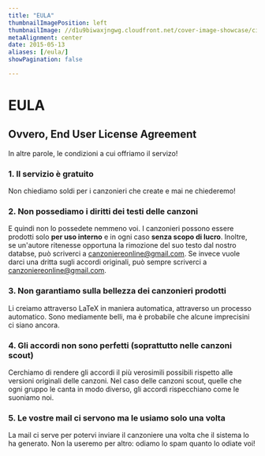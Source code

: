 ```yaml
---
title: "EULA"
thumbnailImagePosition: left
thumbnailImage: //d1u9biwaxjngwg.cloudfront.net/cover-image-showcase/city-750.jpg
metaAlignment: center
date: 2015-05-13
aliases: [/eula/]
showPagination: false

---
```


# EULA
## Ovvero, **E**nd **U**ser **L**icense **A**greement

In altre parole, le condizioni a cui offriamo il servizo!

### 1. Il servizio è gratuito

Non chiediamo soldi per i canzonieri che create e mai ne chiederemo!

### 2. Non possediamo i diritti dei testi delle canzoni

E quindi non lo possedete nemmeno voi. I canzonieri possono essere prodotti solo **per uso interno** e in ogni caso **senza scopo di lucro**. Inoltre, se un'autore ritenesse opportuna la rimozione del suo testo dal nostro databse, può scriverci a canzoniereonline@gmail.com. Se invece vuole darci una dritta sugli accordi originali, può sempre scriverci a canzoniereonline@gmail.com.

### 3. Non garantiamo sulla bellezza dei canzonieri prodotti

Li creiamo attraverso LaTeX in maniera automatica, attraverso un processo automatico. Sono mediamente belli, ma è probabile che alcune imprecisini ci siano ancora.

### 4. Gli accordi non sono perfetti (soprattutto nelle canzoni scout)

Cerchiamo di rendere gli accordi il più verosimili possibili rispetto alle versioni originali delle canzoni. Nel caso delle canzoni scout, quelle che ogni gruppo le canta in modo diverso, gli accordi rispecchiano come le suoniamo noi.

### 5. Le vostre mail ci servono ma le usiamo solo una volta

La mail ci serve per potervi inviare il canzoniere una volta che il sistema lo ha generato. Non la useremo per altro: odiamo lo spam quanto lo odiate voi!